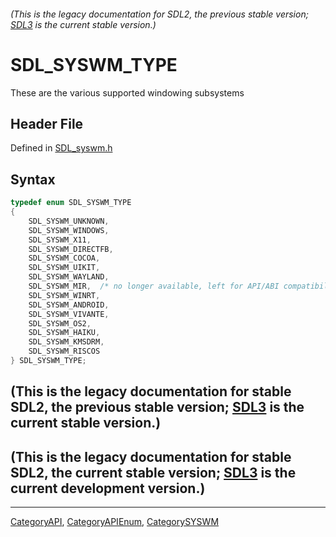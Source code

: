 ###### (This is the legacy documentation for SDL2, the previous stable version; [SDL3](https://wiki.libsdl.org/SDL3/) is the current stable version.)
# SDL_SYSWM_TYPE

These are the various supported windowing subsystems

## Header File

Defined in [SDL_syswm.h](https://github.com/libsdl-org/SDL/blob/SDL2/include/SDL_syswm.h)

## Syntax

```c
typedef enum SDL_SYSWM_TYPE
{
    SDL_SYSWM_UNKNOWN,
    SDL_SYSWM_WINDOWS,
    SDL_SYSWM_X11,
    SDL_SYSWM_DIRECTFB,
    SDL_SYSWM_COCOA,
    SDL_SYSWM_UIKIT,
    SDL_SYSWM_WAYLAND,
    SDL_SYSWM_MIR,  /* no longer available, left for API/ABI compatibility. Remove in 2.1! */
    SDL_SYSWM_WINRT,
    SDL_SYSWM_ANDROID,
    SDL_SYSWM_VIVANTE,
    SDL_SYSWM_OS2,
    SDL_SYSWM_HAIKU,
    SDL_SYSWM_KMSDRM,
    SDL_SYSWM_RISCOS
} SDL_SYSWM_TYPE;
```

## (This is the legacy documentation for stable SDL2, the previous stable version; [SDL3](https://wiki.libsdl.org/SDL3/) is the current stable version.)



## (This is the legacy documentation for stable SDL2, the current stable version; [SDL3](https://wiki.libsdl.org/SDL3/) is the current development version.)



----
[CategoryAPI](CategoryAPI), [CategoryAPIEnum](CategoryAPIEnum), [CategorySYSWM](CategorySYSWM)


